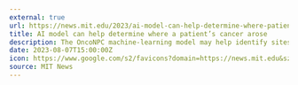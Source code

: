 ```yaml
---
external: true
url: https://news.mit.edu/2023/ai-model-can-help-determine-where-patients-cancer-arose-0807
title: AI model can help determine where a patient’s cancer arose
description: The OncoNPC machine-learning model may help identify sites of origin for cancers whose origins are unknown, which could enable targeted tumor treatments.
date: 2023-08-07T15:00:00Z
icon: https://www.google.com/s2/favicons?domain=https://news.mit.edu&sz=32
source: MIT News
---
```

